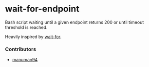 # wait-for-endpoint
Bash script waiting until a given endpoint returns 200 or until timeout threshold is reached.

Heavily inspired by [wait-for](https://github.com/eficode/wait-for).

### Contributors
* [manuman94](https://github.com/manuman94)
